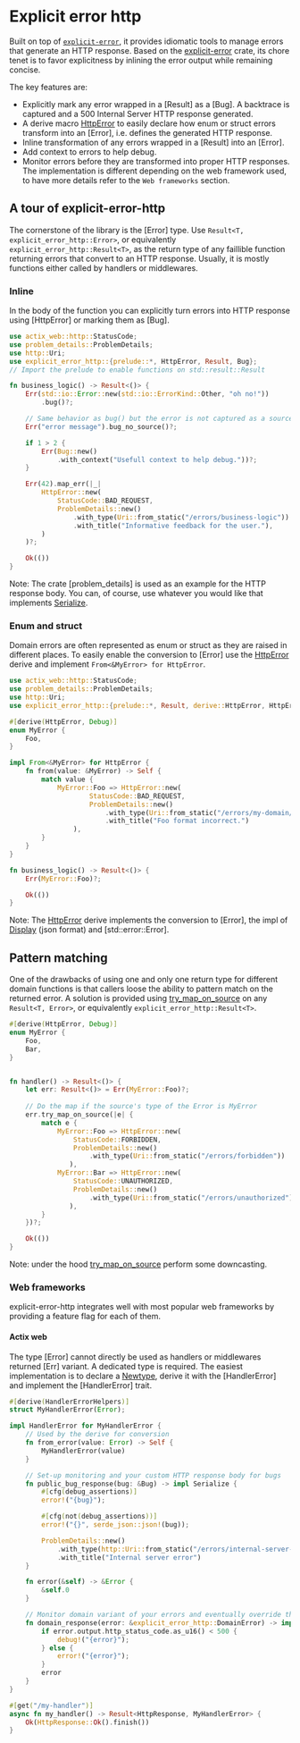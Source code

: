 Explicit error http
==============

<!-- cargo-rdme start -->

Built on top of [`explicit-error`](https://crates.io/crates/explicit-error), it provides idiomatic tools to manage errors that generate an HTTP response.
Based on the [explicit-error](explicit_error) crate, its chore tenet is to favor explicitness by inlining the error output while remaining concise.

The key features are:
- Explicitly mark any error wrapped in a [Result] as a [Bug]. A backtrace is captured and a 500 Internal Server HTTP response generated.
- A derive macro [HttpError](derive::HttpError) to easily declare how enum or struct errors transform into an [Error], i.e. defines the generated HTTP response.
- Inline transformation of any errors wrapped in a [Result] into an [Error].
- Add context to errors to help debug.
- Monitor errors before they are transformed into proper HTTP responses. The implementation is different depending on the web framework used, to have more details refer to the `Web frameworks` section.

## A tour of explicit-error-http

The cornerstone of the library is the [Error] type. Use `Result<T, explicit_error_http::Error>`, or equivalently `explicit_error_http::Result<T>`, as the return type of any faillible function returning errors that convert to an HTTP response.
Usually, it is mostly functions either called by handlers or middlewares.

### Inline

In the body of the function you can explicitly turn errors into HTTP response using [HttpError] or marking them as [Bug].

```rust
use actix_web::http::StatusCode;
use problem_details::ProblemDetails;
use http::Uri;
use explicit_error_http::{prelude::*, HttpError, Result, Bug};
// Import the prelude to enable functions on std::result::Result

fn business_logic() -> Result<()> {
    Err(std::io::Error::new(std::io::ErrorKind::Other, "oh no!"))
        .bug()?;

    // Same behavior as bug() but the error is not captured as a source because it does not implement `[std::error::Error]`
    Err("error message").bug_no_source()?;

    if 1 > 2 {
        Err(Bug::new()
            .with_context("Usefull context to help debug."))?;
    }

    Err(42).map_err(|_|
        HttpError::new(
            StatusCode::BAD_REQUEST,
            ProblemDetails::new()
                .with_type(Uri::from_static("/errors/business-logic"))
                .with_title("Informative feedback for the user."),
        )
    )?;

    Ok(())
}
```

Note: The crate [problem_details] is used as an example for the HTTP response body. You can, of course, use whatever you would like that implements [Serialize](serde::Serialize).

### Enum and struct

Domain errors are often represented as enum or struct as they are raised in different places.
To easily enable the conversion to [Error] use the [HttpError](derive::HttpError) derive and implement `From<&MyError> for HttpError`.

```rust
use actix_web::http::StatusCode;
use problem_details::ProblemDetails;
use http::Uri;
use explicit_error_http::{prelude::*, Result, derive::HttpError, HttpError};

#[derive(HttpError, Debug)]
enum MyError {
    Foo,
}

impl From<&MyError> for HttpError {
    fn from(value: &MyError) -> Self {
        match value {
            MyError::Foo => HttpError::new(
                    StatusCode::BAD_REQUEST,
                    ProblemDetails::new()
                        .with_type(Uri::from_static("/errors/my-domain/foo"))
                        .with_title("Foo format incorrect.")
                ),
        }
    }
}

fn business_logic() -> Result<()> {
    Err(MyError::Foo)?;

    Ok(())
}
```

Note: The [HttpError](derive::HttpError) derive implements the conversion to [Error], the impl of [Display](std::fmt::Display) (json format) and [std::error::Error].

## Pattern matching

One of the drawbacks of using one and only one return type for different domain functions is that callers loose the ability to pattern match on the returned error.
A solution is provided using [try_map_on_source](explicit_error::ResultError::try_map_on_source) on any `Result<T, Error>`, or equivalently `explicit_error_http::Result<T>`.

```rust
#[derive(HttpError, Debug)]
enum MyError {
    Foo,
    Bar,
}


fn handler() -> Result<()> {
    let err: Result<()> = Err(MyError::Foo)?;
    
    // Do the map if the source's type of the Error is MyError
    err.try_map_on_source(|e| {
        match e {
            MyError::Foo => HttpError::new(
                StatusCode::FORBIDDEN,
                ProblemDetails::new()
                    .with_type(Uri::from_static("/errors/forbidden"))
               ),
            MyError::Bar => HttpError::new(
                StatusCode::UNAUTHORIZED,
                ProblemDetails::new()
                    .with_type(Uri::from_static("/errors/unauthorized"))
               ),
        }
    })?;

    Ok(())
}
```

Note: under the hood [try_map_on_source](explicit_error::ResultError::try_map_on_source) perform some downcasting.

### Web frameworks

explicit-error-http integrates well with most popular web frameworks by providing a feature flag for each of them.

#### Actix web

The type [Error] cannot directly be used as handlers or middlewares returned [Err] variant. A dedicated type is required.
The easiest implementation is to declare a [Newtype](https://doc.rust-lang.org/rust-by-example/generics/new_types.html),
derive it with the [HandlerError] and implement the [HandlerError] trait.

```rust
#[derive(HandlerErrorHelpers)]
struct MyHandlerError(Error);

impl HandlerError for MyHandlerError {
    // Used by the derive for conversion
    fn from_error(value: Error) -> Self {
        MyHandlerError(value)
    }

    // Set-up monitoring and your custom HTTP response body for bugs
    fn public_bug_response(bug: &Bug) -> impl Serialize {
        #[cfg(debug_assertions)]
        error!("{bug}");

        #[cfg(not(debug_assertions))]
        error!("{}", serde_json::json!(bug));

        ProblemDetails::new()
            .with_type(http::Uri::from_static("/errors/internal-server-error"))
            .with_title("Internal server error")
    }

    fn error(&self) -> &Error {
        &self.0
    }

    // Monitor domain variant of your errors and eventually override their body
    fn domain_response(error: &explicit_error_http::DomainError) -> impl Serialize {
        if error.output.http_status_code.as_u16() < 500 {
            debug!("{error}");
        } else {
            error!("{error}");
        }
        error
    }
}

#[get("/my-handler")]
async fn my_handler() -> Result<HttpResponse, MyHandlerError> {
    Ok(HttpResponse::Ok().finish())
}
```

<!-- cargo-rdme end -->
